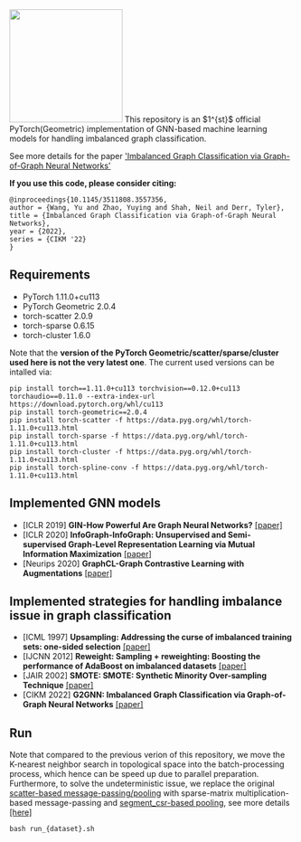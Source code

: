 <img src="https://render.githubusercontent.com/render/math?math=\text{G}^2\text{GNN}" style="width:200px;">
This repository is an $1^{st}$ official PyTorch(Geometric) implementation of GNN-based machine learning models for handling imbalanced graph classification.

See more details for the paper ['Imbalanced Graph Classification via Graph-of-Graph Neural Networks'](https://dl.acm.org/doi/10.1145/3511808.3557356)

**If you use this code, please consider citing:**
```linux
@inproceedings{10.1145/3511808.3557356,
author = {Wang, Yu and Zhao, Yuying and Shah, Neil and Derr, Tyler},
title = {Imbalanced Graph Classification via Graph-of-Graph Neural Networks},
year = {2022},
series = {CIKM '22}
}
```

## Requirements
* PyTorch 1.11.0+cu113
* PyTorch Geometric 2.0.4
* torch-scatter 2.0.9
* torch-sparse 0.6.15
* torch-cluster 1.6.0

Note that the **version of the PyTorch Geometric/scatter/sparse/cluster used here is not the very latest one**. The current used versions can be intalled via:
```
pip install torch==1.11.0+cu113 torchvision==0.12.0+cu113 torchaudio==0.11.0 --extra-index-url https://download.pytorch.org/whl/cu113
pip install torch-geometric==2.0.4
pip install torch-scatter -f https://data.pyg.org/whl/torch-1.11.0+cu113.html
pip install torch-sparse -f https://data.pyg.org/whl/torch-1.11.0+cu113.html
pip install torch-cluster -f https://data.pyg.org/whl/torch-1.11.0+cu113.html
pip install torch-spline-conv -f https://data.pyg.org/whl/torch-1.11.0+cu113.html
```

## Implemented GNN models
* [ICLR 2019] **GIN-How Powerful Are Graph Neural Networks?** [[paper]](https://arxiv.org/pdf/1810.00826.pdf)
* [ICLR 2020] **InfoGraph-InfoGraph: Unsupervised and Semi-supervised Graph-Level Representation Learning via Mutual Information Maximization** [[paper]](https://arxiv.org/abs/1908.01000)
* [Neurips 2020] **GraphCL-Graph Contrastive Learning with Augmentations** [[paper]](https://arxiv.org/abs/2010.13902)

## Implemented strategies for handling imbalance issue in graph classification
* [ICML 1997] **Upsampling: Addressing the curse of imbalanced training sets: one-sided selection** [[paper]](https://sci2s.ugr.es/keel/pdf/algorithm/congreso/kubat97addressing.pdf)
* [IJCNN 2012] **Reweight: Sampling + reweighting: Boosting the performance of AdaBoost on imbalanced datasets** [[paper]](https://ieeexplore.ieee.org/document/6252738)
* [JAIR 2002] **SMOTE: SMOTE: Synthetic Minority Over-sampling Technique** [[paper]](https://arxiv.org/pdf/1106.1813.pdf)
* [CIKM 2022] **G2GNN: Imbalanced Graph Classification via Graph-of-Graph Neural Networks** [[paper]](https://dl.acm.org/doi/10.1145/3511808.3557356)


## Run
Note that compared to the previous verion of this repository, we move the K-nearest neighbor search in topological space into the batch-processing process, which hence can be speed up due to parallel preparation. Furthermore, to solve the undeterministic issue, we replace the original [scatter-based message-passing/pooling](https://pytorch-scatter.readthedocs.io/en/latest/functions/scatter.html) with sparse-matrix multiplication-based message-passing and [segment_csr-based pooling](https://pytorch-scatter.readthedocs.io/en/latest/functions/segment_csr.html), see more details [[here]](https://pytorch-geometric.readthedocs.io/en/latest/notes/sparse_tensor.html)

```linux
bash run_{dataset}.sh
```
